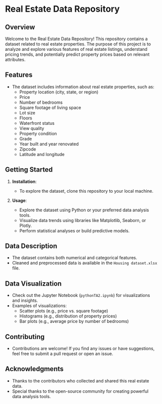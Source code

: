# Real Estate Data Repository

## Overview
Welcome to the Real Estate Data Repository! This repository contains a dataset related to real estate properties. The purpose of this project is to analyze and explore various features of real estate listings, understand pricing trends, and potentially predict property prices based on relevant attributes.

## Features
- The dataset includes information about real estate properties, such as:
  - Property location (city, state, or region)
  - Price
  - Number of bedrooms
  - Square footage of living space
  - Lot size
  - Floors
  - Waterfront status
  - View quality
  - Property condition
  - Grade
  - Year built and year renovated
  - Zipcode
  - Latitude and longitude

## Getting Started
1. **Installation**:
   - To explore the dataset, clone this repository to your local machine.
     
2. **Usage**:
   - Explore the dataset using Python or your preferred data analysis tools.
   - Visualize data trends using libraries like Matplotlib, Seaborn, or Plotly.
   - Perform statistical analyses or build predictive models.

## Data Description
- The dataset contains both numerical and categorical features.
- Cleaned and preprocessed data is available in the `Housing dataset.xlsx` file.

## Data Visualization
- Check out the Jupyter Notebook (`pythonTA2.ipynb`) for visualizations and insights.
- Examples of visualizations:
  - Scatter plots (e.g., price vs. square footage)
  - Histograms (e.g., distribution of property prices)
  - Bar plots (e.g., average price by number of bedrooms)

## Contributing
- Contributions are welcome! If you find any issues or have suggestions, feel free to submit a pull request or open an issue.


## Acknowledgments
- Thanks to the contributors who collected and shared this real estate data.
- Special thanks to the open-source community for creating powerful data analysis tools.
